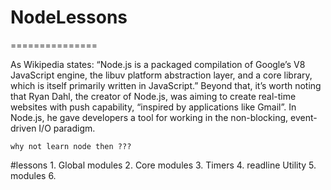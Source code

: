 # NodeLessons
===============

As Wikipedia states: “Node.js is a packaged compilation of Google’s V8 JavaScript engine, the libuv platform abstraction layer,
and a core library, which is itself primarily written in JavaScript.”
Beyond that, it’s worth noting that Ryan Dahl, the creator 
of Node.js, was aiming to create real-time websites with push capability, “inspired
by applications like Gmail”. 
In Node.js, he gave developers a tool for working in the non-blocking, event-driven I/O paradigm.



```why not learn node then ??? ```

#lessons 
      1. Global modules
      2. Core modules
      3. Timers 
      4. readline Utility
      5. modules
      6. 
